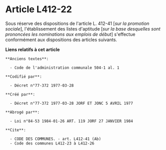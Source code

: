 # Article L412-22

Sous réserve des dispositions de l'article L. 412-41 [*sur la promotion sociale*], l'établissement des listes d'aptitude
[*sur la base desquelles sont prononcées les nominations aux emplois de début*] s'effectue conformément aux dispositions des
articles suivants.

**Liens relatifs à cet article**

	**Anciens textes**:

	  - Code de l'administration communale 504-1 al. 1

	**Codifié par**:

	  - Décret n°77-372 1977-03-28

	**Créé par**:

	  - Décret n°77-372 1977-03-28 JORF ET JONC 5 AVRIL 1977

	**Abrogé par**:

	  - Loi n°84-53 1984-01-26 ART. 119 JORF 27 JANVIER 1984

	**Cite**:

	  - CODE DES COMMUNES. - art. L412-41 (Ab)
	  - Code des communes L412-23 à L412-26
